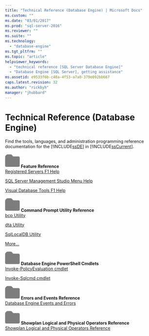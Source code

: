 ```yaml
---
title: "Technical Reference (Database Engine) | Microsoft Docs"
ms.custom: ""
ms.date: "03/01/2017"
ms.prod: "sql-server-2016"
ms.reviewer: ""
ms.suite: ""
ms.technology: 
  - "database-engine"
ms.tgt_pltfrm: ""
ms.topic: "article"
helpviewer_keywords: 
  - "technical reference [SQL Server Database Engine]"
  - "Database Engine [SQL Server], getting assistance"
ms.assetid: e9533f6b-c48a-4f53-a7a0-379e092bb667
caps.latest.revision: 32
ms.author: "rickbyh"
manager: "jhubbard"
---
```

# Technical Reference (Database Engine)
  Find the tools, languages, and administration programming reference documentation for the [!INCLUDE[ssDE](../analysis-services/instances/install/windows/includes/ssde-md.md)] in [!INCLUDE[ssCurrent](../advanced-analytics/r-services/includes/sscurrent-md.md)].  
  
 ![Small File Folder Icon](../analysis-services/media/filefolder-small.png "Small File Folder Icon") **Feature Reference**  
 [Registered Servers F1 Help](../tools/sql-server-management-studio/registered-servers-f1-help.md)  
  
 [SQL Server Management Studio Menu Help](http://msdn.microsoft.com/library/5b8b2e45-bee6-42c8-93d6-31432f4d5699)  
  
 [Visual Database Tools F1 Help](http://msdn.microsoft.com/library/79d15b47-6759-4f48-b9ac-2c86a3cd9980)  
  
 ![Small File Folder Icon](../analysis-services/media/filefolder-small.png "Small File Folder Icon") **Command Prompt Utility Reference**  
 [bcp Utility](../tools/bcp-utility.md)  
  
 [dta Utility](../tools/dta/dta-utility.md)  
  
 [SqlLocalDB Utility](../tools/sqllocaldb-utility.md)  
  
 [More…](../tools/command-prompt-utility-reference-database-engine.md)  
  
 ![Small File Folder Icon](../analysis-services/media/filefolder-small.png "Small File Folder Icon") **Database Engine PowerShell Cmdlets**  
 [Invoke-PolicyEvaluation cmdlet](../powershell/invoke-policyevaluation-cmdlet.md)  
  
 [Invoke-Sqlcmd cmdlet](../powershell/invoke-sqlcmd-cmdlet.md)  
  
 ![Small File Folder Icon](../analysis-services/media/filefolder-small.png "Small File Folder Icon") **Errors and Events Reference**  
 [Database Engine Events and Errors](../relational-databases/errors-events/database-engine-events-and-errors.md)  
  
 ![Small File Folder Icon](../analysis-services/media/filefolder-small.png "Small File Folder Icon") **Showplan Logical and Physical Operators Reference**  
 [Showplan Logical and Physical Operators Reference](../relational-databases/showplan-logical-and-physical-operators-reference.md)  
  
  